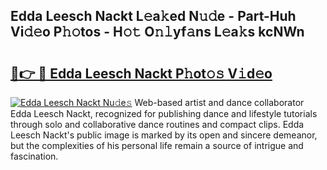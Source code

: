 ## Edda Leesch Nackt L𝚎a𝚔ed N𝚞𝚍e - Part-Huh Vi𝚍𝚎o P𝚑𝚘tos - H𝚘𝚝 O𝚗𝚕yf𝚊ns L𝚎a𝚔s kcNWn

# <h2><a href="http://kf00gll.oniu.top/?m=Edda+Leesch+Nackt">🔗👉 🔴 Edda Leesch Nackt P𝚑ot𝚘𝚜 V𝚒d𝚎o</a></h2>

[![Edda Leesch Nackt Nu𝚍e𝚜](https://i.imgur.com/0qMVB7G.gif)](http://kf00gll.oniu.top/?m=Edda+Leesch+Nackt)
Web-based artist and dance collaborator Edda Leesch Nackt, recognized for publishing dance and lifestyle tutorials through solo and collaborative dance routines and compact clips. Edda Leesch Nackt's public image is marked by its open and sincere demeanor, but the complexities of his personal life remain a source of intrigue and fascination.  
